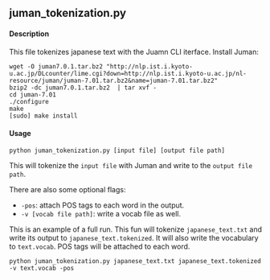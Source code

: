 

## juman_tokenization.py

#### Description

This file tokenizes japanese text with the Juamn CLI iterface. Install Juman:

```
wget -O juman7.0.1.tar.bz2 "http://nlp.ist.i.kyoto-u.ac.jp/DLcounter/lime.cgi?down=http://nlp.ist.i.kyoto-u.ac.jp/nl-resource/juman/juman-7.01.tar.bz2&name=juman-7.01.tar.bz2"
bzip2 -dc juman7.0.1.tar.bz2  | tar xvf -
cd juman-7.01
./configure
make
[sudo] make install
```

#### Usage

```
python juman_tokenization.py [input file] [output file path] 
```

This will tokenize the `input file` with Juman and write to the `output file path`.

There are also some optional flags:

* `-pos`: attach POS tags to each word in the output.
* `-v [vocab file path]`: write a vocab file as well.

This is an example of a full run. This fun will tokenize `japanese_text.txt` and write its output to `japanese_text.tokenized`. It will also write the vocabulary to `text.vocab`. POS tags will be attached to each word.


```
python juman_tokenization.py japanese_text.txt japanese_text.tokenized -v text.vocab -pos
```

